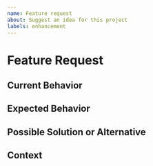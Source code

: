 ```yaml
---
name: Feature request
about: Suggest an idea for this project
labels: enhancement
---
```


# Feature Request

<!-- Provide a general summary of the issue in the title above. -->

## Current Behavior

<!-- Tell us what is currently happening. -->

## Expected Behavior

<!--
Tell us how it should work, how it differs from the current implementation.
-->

## Possible Solution or Alternative

<!--
Suggest ideas how to implement the addition or change, or a clear and concise
description of any alternative solutions or features you've considered.
Delete if not applicable/relevant.
-->

## Context

<!-- Add any other context or screenshots about the feature request here. -->
